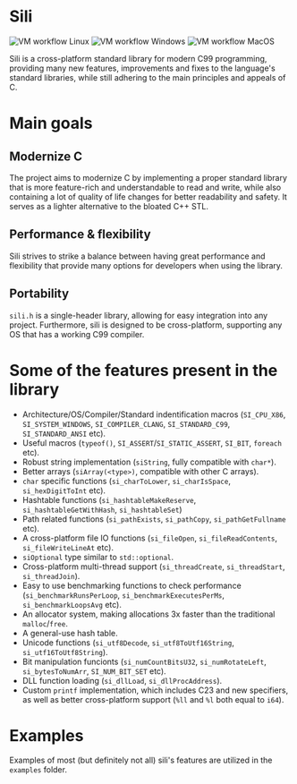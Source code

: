 # Sili
![VM workflow Linux](https://github.com/EimaMei/sili-toolchain/actions/workflows/linux.yml/badge.svg)
![VM workflow Windows](https://github.com/EimaMei/sili-toolchain/actions/workflows/windows.yml/badge.svg)
![VM workflow MacOS](https://github.com/EimaMei/sili-toolchain/actions/workflows/macos.yml/badge.svg)

Sili is a cross-platform standard library for modern C99 programming, providing
many new features, improvements and fixes to the language's standard libraries,
while still adhering to the main principles and appeals of C.

# Main goals
## Modernize C
The project aims to modernize C by implementing a proper standard library that is
more feature-rich and understandable to read and write, while also containing a
lot of quality of life changes for better readability and safety. It serves
as a lighter alternative to the bloated C++ STL.
## Performance & flexibility
Sili strives to strike a balance between having great performance and flexibility
that provide many options for developers when using the library.
## Portability
`sili.h`  is a single-header library, allowing for easy integration into any project.
Furthermore, sili is designed to be cross-platform, supporting any OS that has a
working C99 compiler.

# Some of the features present in the library
- Architecture/OS/Compiler/Standard indentification macros (`SI_CPU_X86`,
`SI_SYSTEM_WINDOWS`, `SI_COMPILER_CLANG`, `SI_STANDARD_C99`, `SI_STANDARD_ANSI`
etc).
- Useful macros (`typeof()`, `SI_ASSERT`/`SI_STATIC_ASSERT`, `SI_BIT`, `foreach` etc).
- Robust string implementation (`siString`, fully compatible with `char*`).
- Better arrays (`siArray(<type>)`, compatible with other C arrays).
- `char` specific functions (`si_charToLower`, `si_charIsSpace`, `si_hexDigitToInt` etc).
- Hashtable functions (`si_hashtableMakeReserve`, `si_hashtableGetWithHash`, `si_hashtableSet`)
- Path related functions (`si_pathExists`, `si_pathCopy`, `si_pathGetFullname` etc).
- A cross-platform file IO functions (`si_fileOpen`, `si_fileReadContents`,
`si_fileWriteLineAt` etc).
- `siOptional` type similar to `std::optional`.
- Cross-platform multi-thread support (`si_threadCreate`, `si_threadStart`, `si_threadJoin`).
- Easy to use benchmarking functions to check performance (`si_benchmarkRunsPerLoop`,
`si_benchmarkExecutesPerMs`, `si_benchmarkLoopsAvg` etc).
- An allocator system, making allocations 3x faster than the traditional `malloc`/`free`.
- A general-use hash table.
- Unicode functions (`si_utf8Decode`, `si_utf8ToUtf16String`, `si_utf16ToUtf8String`).
- Bit manipulation funcionts (`si_numCountBitsU32`, `si_numRotateLeft`, `si_bytesToNumArr`,
`SI_NUM_BIT_SET` etc).
- DLL function loading (`si_dllLoad`, `si_dllProcAddress`).
- Custom `printf` implementation, which includes C23 and new specifiers, as well
as better cross-platform support (`%ll` and `%l` both equal to `i64`).

# Examples
Examples of most (but definitely not all) sili's features are utilized in the
`examples` folder.
